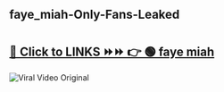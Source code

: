 
 ## faye_miah-Only-Fans-Leaked

# <h2><a href="https://clipsfans.com/faye_miah&ref=git">🔗 Click to LINKS ⏩⏩ 👉 🟢 faye miah </a></h2>

<a href="https://clipsfans.com/faye_miah&ref=git" rel="nofollow" data-target="animated-image.originalLink"><img src="https://i.ibb.co.com/xMMVF88/686577567.gif" alt="Viral Video Original" style="max-width: 100%; display: inline-block;" data-target="animated-image.originalImage"></a>
